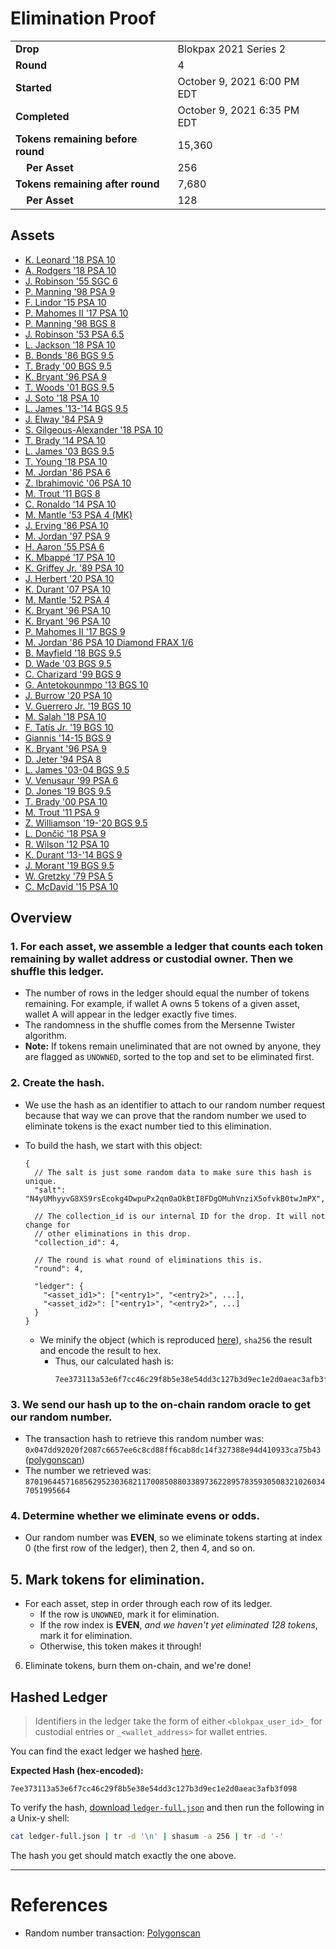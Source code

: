 # Elimination Proof

|||
|---|---|
| **Drop** | Blokpax 2021 Series 2 |
| **Round** | 4 |
| **Started** | October 9, 2021 6:00 PM EDT |
| **Completed** | October 9, 2021 6:35 PM EDT |
| **Tokens remaining before round** | 15,360 |
| **&nbsp;&nbsp;&nbsp;&nbsp;Per Asset** | 256 |
| **Tokens remaining after round** | 7,680 |
| **&nbsp;&nbsp;&nbsp;&nbsp;Per Asset** | 128 |

## Assets

- [K. Leonard &#039;18 PSA 10](asset-183.md)
- [A. Rodgers &#039;18 PSA 10](asset-184.md)
- [J. Robinson &#039;55 SGC 6](asset-185.md)
- [P. Manning &#039;98 PSA 9](asset-186.md)
- [F. Lindor &#039;15 PSA 10](asset-187.md)
- [P. Mahomes II &#039;17 PSA 10](asset-188.md)
- [P. Manning &#039;98 BGS 8](asset-189.md)
- [J. Robinson &#039;53 PSA 6.5](asset-190.md)
- [L. Jackson &#039;18 PSA 10](asset-191.md)
- [B. Bonds &#039;86 BGS 9.5](asset-192.md)
- [T. Brady &#039;00 BGS 9.5](asset-193.md)
- [K. Bryant &#039;96 PSA 9](asset-194.md)
- [T. Woods &#039;01 BGS 9.5](asset-195.md)
- [J. Soto &#039;18 PSA 10](asset-196.md)
- [L. James &#039;13-&#039;14 BGS 9.5](asset-197.md)
- [J. Elway &#039;84 PSA 9](asset-198.md)
- [S. Gilgeous-Alexander &#039;18 PSA 10](asset-199.md)
- [T. Brady &#039;14 PSA 10](asset-200.md)
- [L. James &#039;03 BGS 9.5](asset-201.md)
- [T. Young &#039;18 PSA 10](asset-202.md)
- [M. Jordan &#039;86 PSA 6](asset-203.md)
- [Z. Ibrahimović &#039;06 PSA 10](asset-204.md)
- [M. Trout &#039;11 BGS 8](asset-205.md)
- [C. Ronaldo &#039;14 PSA 10](asset-206.md)
- [M. Mantle &#039;53 PSA 4 (MK)](asset-207.md)
- [J. Erving &#039;86 PSA 10](asset-208.md)
- [M. Jordan &#039;97 PSA 9](asset-209.md)
- [H. Aaron &#039;55 PSA 6](asset-210.md)
- [K. Mbappé &#039;17 PSA 10](asset-211.md)
- [K. Griffey Jr. &#039;89 PSA 10](asset-212.md)
- [J. Herbert &#039;20 PSA 10](asset-213.md)
- [K. Durant &#039;07 PSA 10](asset-214.md)
- [M. Mantle &#039;52 PSA 4](asset-215.md)
- [K. Bryant &#039;96 PSA 10](asset-216.md)
- [K. Bryant &#039;96 PSA 10](asset-217.md)
- [P. Mahomes II &#039;17 BGS 9](asset-218.md)
- [M. Jordan &#039;86 PSA 10 Diamond FRAX 1/6](asset-219.md)
- [B. Mayfield &#039;18 BGS 9.5](asset-220.md)
- [D. Wade &#039;03 BGS 9.5](asset-221.md)
- [C. Charizard &#039;99 BGS 9](asset-222.md)
- [G. Antetokounmpo &#039;13 BGS 10](asset-223.md)
- [J. Burrow &#039;20 PSA 10](asset-224.md)
- [V. Guerrero Jr. &#039;19 BGS 10](asset-225.md)
- [M. Salah &#039;18 PSA 10](asset-226.md)
- [F. Tatís Jr. &#039;19 BGS 10](asset-227.md)
- [Giannis &#039;14-15 BGS 9](asset-228.md)
- [K. Bryant &#039;96 PSA 9](asset-229.md)
- [D. Jeter &#039;94 PSA 8](asset-230.md)
- [L. James &#039;03-04 BGS 9.5](asset-231.md)
- [V. Venusaur &#039;99 PSA 6](asset-232.md)
- [D. Jones &#039;19 BGS 9.5](asset-233.md)
- [T. Brady &#039;00 PSA 10](asset-234.md)
- [M. Trout &#039;11 PSA 9](asset-235.md)
- [Z. Williamson &#039;19-&#039;20 BGS 9.5](asset-236.md)
- [L. Dončić &#039;18 PSA 9](asset-237.md)
- [R. Wilson &#039;12 PSA 10](asset-238.md)
- [K. Durant &#039;13-&#039;14 BGS 9](asset-239.md)
- [J. Morant &#039;19 BGS 9.5](asset-240.md)
- [W. Gretzky &#039;79 PSA 5](asset-241.md)
- [C. McDavid &#039;15 PSA 10](asset-242.md)

## Overview

### 1. For each asset, we assemble a ledger that counts each token remaining by wallet address or custodial owner. Then we shuffle this ledger.
- The number of rows in the ledger should equal the number of tokens remaining. For example, if wallet A owns 5 tokens of a given asset, wallet A will appear in the ledger exactly five times.
- The randomness in the shuffle comes from the Mersenne Twister algorithm.
- **Note:** If tokens remain uneliminated that are not owned by anyone, they are flagged as `UNOWNED`, sorted to the top and set to be eliminated first.

### 2. Create the hash.
- We use the hash as an identifier to attach to our random number request because that way we can prove that the random number we used to eliminate tokens is the exact number tied to this elimination.
- To build the hash, we start with this object:
  ```jsonc
  {
    // The salt is just some random data to make sure this hash is unique.
    "salt": "N4yUMhyyvG8XS9rsEcokg4DwpuPx2qn0aOkBtI8FDgOMuhVnziX5ofvkB0twJmPX",

    // The collection_id is our internal ID for the drop. It will not change for
    // other eliminations in this drop.
    "collection_id": 4,

    // The round is what round of eliminations this is.
    "round": 4,

    "ledger": {
      "<asset_id1>": ["<entry1>", "<entry2>", ...],
      "<asset_id2>": ["<entry1>", "<entry2>", ...]
    }
  }
  ```

  - We minify the object (which is reproduced [here][ledger_full]), `sha256` the result and encode the result to hex.
    - Thus, our calculated hash is:
      ```plain
      7ee373113a53e6f7cc46c29f8b5e38e54dd3c127b3d9ec1e2d0aeac3afb3f098
      ```

### 3. We send our hash up to the on-chain random oracle to get our random number.
  - The transaction hash to retrieve this random number was: `0x047dd92020f2087c6657ee6c8cd88ff6cab8dc14f327388e94d410933ca75b43` ([polygonscan][random_txn])
  - The number we retrieved was: `87019644571685629523036821170085088033897362289578359305083210260347051995664`

### 4. Determine whether we eliminate evens or odds.
  
  - Our random number was **EVEN**, so we eliminate tokens starting at index 0 (the first row of the ledger), then 2, then 4, and so on.
  
## 5. Mark tokens for elimination.
  - For each asset, step in order through each row of its ledger.
    - If the row is `UNOWNED`, mark it for elimination.
    - If the row index is **EVEN**, _and we haven't yet eliminated 128 tokens_, mark it for elimination.
    - Otherwise, this token makes it through!

6. Eliminate tokens, burn them on-chain, and we're done!

## Hashed Ledger

> Identifiers in the ledger take the form of either `<blokpax_user_id>_` for custodial entries or `_<wallet_address>` for wallet entries.

You can find the exact ledger we hashed [here][ledger_full].

**Expected Hash (hex-encoded):**
```
7ee373113a53e6f7cc46c29f8b5e38e54dd3c127b3d9ec1e2d0aeac3afb3f098
```

To verify the hash, [download `ledger-full.json`][ledger_full] and then run the following in a Unix-y shell:

```bash
cat ledger-full.json | tr -d '\n' | shasum -a 256 | tr -d '-'
```

The hash you get should match exactly the one above.

---

# References

- Random number transaction: [Polygonscan][random_txn]

[random_txn]: https://polygonscan.com/tx/0x047dd92020f2087c6657ee6c8cd88ff6cab8dc14f327388e94d410933ca75b43
[ledger_full]: ledger-full.json
